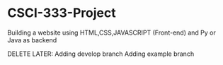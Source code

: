 # CSCI-333-Project
Building a website using HTML,CSS,JAVASCRIPT (Front-end) and Py or Java as backend

DELETE LATER: 
Adding develop branch
Adding example branch
